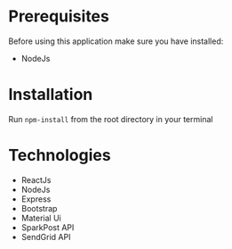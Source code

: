 # Prerequisites
Before using this application make sure you have installed:
* NodeJs


# Installation
Run `npm-install` from the root directory in your terminal

# Technologies
* ReactJs
* NodeJs
* Express
* Bootstrap
* Material Ui
* SparkPost API
* SendGrid API
